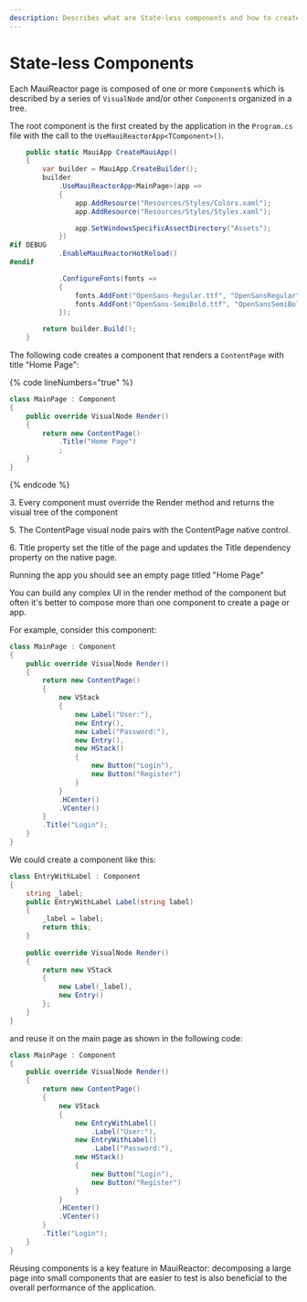 ```yaml
---
description: Describes what are State-less components and how to create them
---
```


# State-less Components

Each MauiReactor page is composed of one or more `Component`s which is described by a series of `VisualNode` and/or other `Component`s organized in a tree.

The root component is the first created by the application in the `Program.cs` file with the call to the `UseMauiReactorApp<TComponent>()`.

```csharp
    public static MauiApp CreateMauiApp()
    {
        var builder = MauiApp.CreateBuilder();
        builder
            .UseMauiReactorApp<MainPage>(app =>
            {
                app.AddResource("Resources/Styles/Colors.xaml");
                app.AddResource("Resources/Styles/Styles.xaml");

                app.SetWindowsSpecificAssectDirectory("Assets");
            })
#if DEBUG
            .EnableMauiReactorHotReload()
#endif

            .ConfigureFonts(fonts =>
            {
                fonts.AddFont("OpenSans-Regular.ttf", "OpenSansRegular");
                fonts.AddFont("OpenSans-SemiBold.ttf", "OpenSansSemiBold");
            });

        return builder.Build();
    }
```

The following code creates a component that renders a `ContentPage` with title "Home Page":

{% code lineNumbers="true" %}
```csharp
class MainPage : Component
{
    public override VisualNode Render()
    {
        return new ContentPage()
            .Title("Home Page")
            ;
    }
}
```
{% endcode %}

3\. Every component must override the Render method and returns the visual tree of the component

5\. The ContentPage visual node pairs with the ContentPage native control.

6\. Title property set the title of the page and updates the Title dependency property on the native page.

Running the app you should see an empty page titled "Home Page"

You can build any complex UI in the render method of the component but often it's better to compose more than one component to create a page or app.

For example, consider this component:

```csharp
class MainPage : Component
{
    public override VisualNode Render()
    {
        return new ContentPage()
        {
            new VStack
            {
                new Label("User:"),
                new Entry(),
                new Label("Password:"),
                new Entry(),
                new HStack()
                {
                    new Button("Login"),
                    new Button("Register")
                }
            }
            .HCenter()
            .VCenter()
        }
        .Title("Login");
    }
}
```

We could create a component like this:

```csharp
class EntryWithLabel : Component
{
    string _label;
    public EntryWithLabel Label(string label)
    {
        _label = label;
        return this;
    }
    
    public override VisualNode Render()
    {
        return new VStack
        {
            new Label(_label),
            new Entry()
        };
    }   
}
```

and reuse it on the main page as shown in the following code:

```csharp
class MainPage : Component
{
    public override VisualNode Render()
    {
        return new ContentPage()
        {
            new VStack
            {
                new EntryWithLabel()
                    .Label("User:"),
                new EntryWithLabel()
                    .Label("Password:"),
                new HStack()
                {
                    new Button("Login"),
                    new Button("Register")
                }
            }
            .HCenter()
            .VCenter()
        }
        .Title("Login");
    }
}
```

Reusing components is a key feature in MauiReactor: decomposing a large page into small components that are easier to test is also beneficial to the overall performance of the application.
